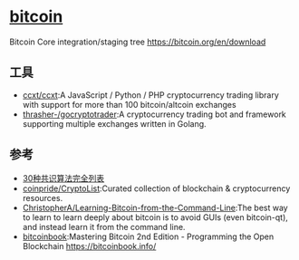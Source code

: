 # [bitcoin](https://github.com/bitcoin/bitcoin)

Bitcoin Core integration/staging tree <https://bitcoin.org/en/download>

## 工具

* [ccxt/ccxt](https://github.com/ccxt/ccxt):A JavaScript / Python / PHP cryptocurrency trading library with support for more than 100 bitcoin/altcoin exchanges
* [thrasher-/gocryptotrader](https://github.com/thrasher-/gocryptotrader):A cryptocurrency trading bot and framework supporting multiple exchanges written in Golang.

## 参考

* [30种共识算法完全列表](http://www.techug.com/post/consensuspedia-an-encyclopedia-of-29-consensus-algorithms.html)
* [coinpride/CryptoList](https://github.com/coinpride/CryptoList):Curated collection of blockchain & cryptocurrency resources.
* [ChristopherA/Learning-Bitcoin-from-the-Command-Line](https://github.com/ChristopherA/Learning-Bitcoin-from-the-Command-Line):The best way to learn to learn deeply about bitcoin is to avoid GUIs (even bitcoin-qt), and instead learn it from the command line.
* [bitcoinbook](https://github.com/bitcoinbook/bitcoinbook):Mastering Bitcoin 2nd Edition - Programming the Open Blockchain <https://bitcoinbook.info/>
